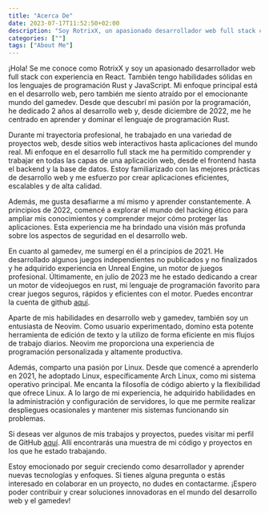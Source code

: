 ```yaml
---
title: "Acerca De"
date: 2023-07-17T11:52:50+02:00
description: "Soy RotrixX, un apasionado desarrollador web full stack con experiencia en React, Rust y JavaScript. Explora mi mundo de creación web, descubre mis proyectos en GitHub y déjate inspirar por mi enfoque innovador en el desarrollo web, linux y el gamedev. ¡Entra y descubre que hago en profundidad!"
categories: [""]
tags: ["About Me"]
---
```


¡Hola! Se me conoce como RotrixX y soy un apasionado desarrollador web full stack con experiencia en React. También tengo habilidades sólidas en los lenguajes de programación Rust y JavaScript. Mi enfoque principal está en el desarrollo web, pero también me siento atraído por el emocionante mundo del gamedev. Desde que descubrí mi pasión por la programación, he dedicado 2 años al desarrollo web y, desde diciembre de 2022, me he centrado en aprender y dominar el lenguaje de programación Rust.

Durante mi trayectoria profesional, he trabajado en una variedad de proyectos web, desde sitios web interactivos hasta aplicaciones del mundo real. Mi enfoque en el desarrollo full stack me ha permitido comprender y trabajar en todas las capas de una aplicación web, desde el frontend hasta el backend y la base de datos. Estoy familiarizado con las mejores prácticas de desarrollo web y me esfuerzo por crear aplicaciones eficientes, escalables y de alta calidad.

Además, me gusta desafiarme a mí mismo y aprender constantemente. A principios de 2022, comencé a explorar el mundo del hacking ético para ampliar mis conocimientos y comprender mejor cómo proteger las aplicaciones. Esta experiencia me ha brindado una visión más profunda sobre los aspectos de seguridad en el desarrollo web.

En cuanto al gamedev, me sumergí en él a principios de 2021. He desarrollado algunos juegos independientes no publicados y no finalizados y he adquirido experiencia en Unreal Engine, un motor de juegos profesional. Últimamente, en julio de 2023 me he estado dedicando a crear un motor de videojuegos en rust, mi lenguaje de programación favorito para crear juegos seguros, rápidos y eficientes con el motor. Puedes encontrar la cuenta de github [aquí](https://github.com/kozen-engine).

Aparte de mis habilidades en desarrollo web y gamedev, también soy un entusiasta de Neovim. Como usuario experimentado, domino esta potente herramienta de edición de texto y la utilizo de forma eficiente en mis flujos de trabajo diarios. Neovim me proporciona una experiencia de programación personalizada y altamente productiva.

Además, comparto una pasión por Linux. Desde que comencé a aprenderlo en 2021, he adoptado Linux, específicamente Arch Linux, como mi sistema operativo principal. Me encanta la filosofía de código abierto y la flexibilidad que ofrece Linux. A lo largo de mi experiencia, he adquirido habilidades en la administración y configuración de servidores, lo que me permite realizar despliegues ocasionales y mantener mis sistemas funcionando sin problemas.

Si deseas ver algunos de mis trabajos y proyectos, puedes visitar mi perfil de GitHub [aquí](https://github.com/RotrixLOL). Allí encontrarás una muestra de mi código y proyectos en los que he estado trabajando.

Estoy emocionado por seguir creciendo como desarrollador y aprender nuevas tecnologías y enfoques. Si tienes alguna pregunta o estás interesado en colaborar en un proyecto, no dudes en contactarme. ¡Espero poder contribuir y crear soluciones innovadoras en el mundo del desarrollo web y el gamedev!
